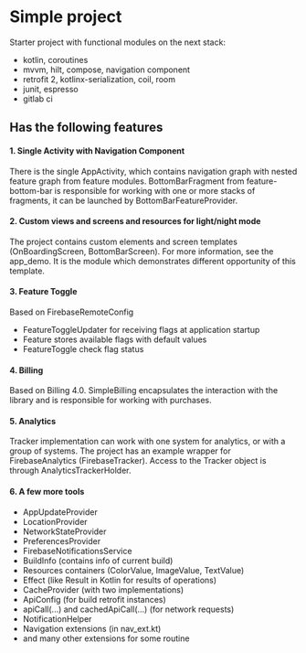 # Simple project

Starter project with functional modules on the next stack:
+ kotlin, coroutines
+ mvvm, hilt, compose, navigation component
+ retrofit 2, kotlinx-serialization, coil, room
+ junit, espresso
+ gitlab ci

## Has the following features

#### 1. Single Activity with Navigation Component
There is the single AppActivity, which contains navigation graph with nested feature graph from feature modules.
BottomBarFragment from feature-bottom-bar is responsible for working with one or more stacks of fragments, 
it can be launched by BottomBarFeatureProvider.

#### 2. Custom views and screens and resources for light/night mode
The project contains custom elements and screen templates (OnBoardingScreen, BottomBarScreen). 
For more information, see the app_demo. It is the module which demonstrates different opportunity of this template.

#### 3. Feature Toggle
Based on FirebaseRemoteConfig
+ FeatureToggleUpdater for receiving flags at application startup
+ Feature stores available flags with default values
+ FeatureToggle check flag status

#### 4. Billing
Based on Billing 4.0. SimpleBilling encapsulates the interaction with the library and is responsible for working with purchases.

#### 5. Analytics
Tracker implementation can work with one system for analytics, or with a group of systems. 
The project has an example wrapper for FirebaseAnalytics (FirebaseTracker). 
Access to the Tracker object is through AnalyticsTrackerHolder.

#### 6. A few more tools
+ AppUpdateProvider
+ LocationProvider
+ NetworkStateProvider
+ PreferencesProvider
+ FirebaseNotificationsService
+ BuildInfo (contains info of current build)
+ Resources containers (ColorValue, ImageValue, TextValue)
+ Effect (like Result in Kotlin for results of operations)
+ CacheProvider (with two implementations)
+ ApiConfig (for build retrofit instances)
+ apiCall(...) and cachedApiCall(...) (for network requests)
+ NotificationHelper
+ Navigation extensions (in nav_ext.kt)
+ and many other extensions for some routine